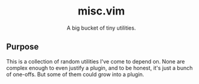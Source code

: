 <div align="center">
  <h1>misc.vim</h1>
  <p>A big bucket of tiny utilities.</p>
</div>

## Purpose
This is a collection of random utilities I've come to depend on. None are complex enough to even justify a plugin, and to be honest, it's just a bunch of one-offs. But some of them could grow into a plugin.
